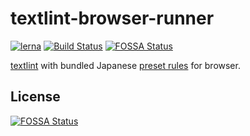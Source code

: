 # textlint-browser-runner
[![lerna](https://img.shields.io/badge/maintained%20with-lerna-cc00ff.svg)](https://lerna.js.org/) [![Build Status](https://travis-ci.com/mobilusoss/textlint-browser-runner.svg?branch=master)](https://travis-ci.com/mobilusoss/textlint-browser-runner.svg?branch=master)
[![FOSSA Status](https://app.fossa.io/api/projects/git%2Bgithub.com%2Fmobilusoss%2Ftextlint-browser-runner.svg?type=shield)](https://app.fossa.io/projects/git%2Bgithub.com%2Fmobilusoss%2Ftextlint-browser-runner?ref=badge_shield)


[textlint](https://github.com/textlint/textlint "textlint") with bundled Japanese [preset rules](https://www.npmjs.com/package/textlint-rule-preset-mobilus) for browser.



## License
[![FOSSA Status](https://app.fossa.io/api/projects/git%2Bgithub.com%2Fmobilusoss%2Ftextlint-browser-runner.svg?type=large)](https://app.fossa.io/projects/git%2Bgithub.com%2Fmobilusoss%2Ftextlint-browser-runner?ref=badge_large)